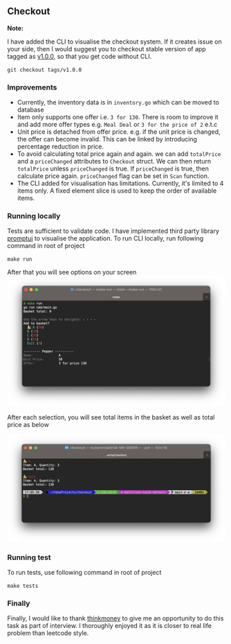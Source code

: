 ## Checkout

**Note:**

I have added the CLI to visualise the checkout system. If it creates issue on your side, then I would suggest you to
checkout stable version of app tagged as [v1.0.0](https://github.com/muhammad-raza/checkout/tree/v1.0.0), so that you get code without CLI.

```shell
git checkout tags/v1.0.0 
```

### Improvements

- Currently, the inventory data is in `inventory.go` which can be moved to database
- Item only supports one offer i.e. `3 for 130`. There is room to improve it and add more offer types e.g. `Meal Deal`
  or `3 for the price of 2` e.t.c
- Unit price is detached from offer price. e.g. if the unit price is changed, the offer can become invalid. This can be
  linked by introducing percentage reduction in price.
- To avoid calculating total price again and again. we can add `totalPrice` and a `priceChanged` attributes
  to `Checkout` struct. We can then return `totalPrice` unless `priceChanged` is true. If `priceChanged` is true, then
  calculate price again. `priceChanged` flag can be set in `Scan` function.
- The CLI added for visualisation has limitations. Currently, it's limited to 4 items only. A fixed element slice is
  used to keep the order of available items.

### Running locally

Tests are sufficient to validate code. I have implemented third party
library [promptui](https://pkg.go.dev/github.com/manifoldco/promptui) to visualise the application.
To run CLI locally, run following command in root of project

```shell
make run
```

After that you will see options on your screen
![Items](docs/images/options.png)

After each selection, you will see total items in the basket as well as total price as below

![Basket](docs/images/basket.png)

### Running test

To run tests, use following command in root of project

```shell
make tests
```

### Finally

Finally, I would like to thank [thinkmoney](https://www.thinkmoney.co.uk/) to give me an opportunity to do this task as
part of interview. I thoroughly enjoyed it as it is closer to real life problem than leetcode style. 
